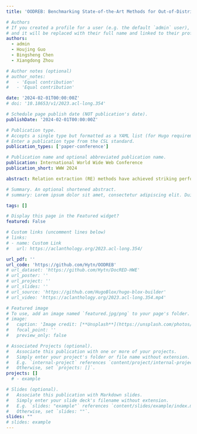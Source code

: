 ```yaml
---
title: 'OODREB: Benchmarking State-of-the-Art Methods for Out-of-Distribution Generalization on Relation Extraction'

# Authors
# If you created a profile for a user (e.g. the default `admin` user), write the username (folder name) here
# and it will be replaced with their full name and linked to their profile.
authors:
  - admin
  - Houjing Guo
  - Bingsheng Chen
  - Xiangdong Zhou

# Author notes (optional)
# author_notes:
#   - 'Equal contribution'
#   - 'Equal contribution'

date: '2024-02-01T00:00:00Z'
# doi: '10.18653/v1/2023.acl-long.354'

# Schedule page publish date (NOT publication's date).
publishDate: '2024-02-01T00:00:00Z'

# Publication type.
# Accepts a single type but formatted as a YAML list (for Hugo requirements).
# Enter a publication type from the CSL standard.
publication_types: ['paper-conference']

# Publication name and optional abbreviated publication name.
publication: International World Wide Web Conference
publication_short: WWW 2024

abstract: Relation extraction (RE) methods have achieved striking performance when training and test data are independently and identically distributed (i.i.d). However, in real-world scenarios where RE models are trained to acquire knowledge in the wild, the assumption can hardly be satisfied due to the different and unknown testing distributions. In this paper, we serve as the first effort to study out-of-distribution (OOD) problems in RE by constructing an out-of-distribution relation extraction benchmark (OODREB) and then investigating the abilities of state-of-the-art (SOTA) RE methods on OODREB in both i.i.d. and OOD settings. Our proposed benchmark and analysis reveal new findings and insights - (1) Existing SOTA RE methods struggle to achieve satisfying performance on OODREB in both i.i.d. and OOD settings due to the complex training data and biased model selection method. Rethinking the developing protocols of RE methods is of great urgency. (2) The SOTA RE methods fail to learn causality due to the diverse linguistic expressions of causal information. The failure limits their robustness and generalization ability; (3) Current RE methods based on language models are far away from being deployed in real-world applications. We appeal to future work to take the OOD generalization and causality learning ability into consideration.

# Summary. An optional shortened abstract.
# summary: Lorem ipsum dolor sit amet, consectetur adipiscing elit. Duis posuere tellus ac convallis placerat. Proin tincidunt magna sed ex sollicitudin condimentum.

tags: []

# Display this page in the Featured widget?
featured: False

# Custom links (uncomment lines below)
# links:
# - name: Custom Link
#   url: https://aclanthology.org/2023.acl-long.354/

url_pdf: ''
url_code: 'https://github.com/Hytn/OODREB'
# url_dataset: 'https://github.com/Hytn/DocRED-HWE'
# url_poster: ''
# url_project: ''
# url_slides: ''
# url_source: 'https://github.com/HugoBlox/hugo-blox-builder'
# url_video: 'https://aclanthology.org/2023.acl-long.354.mp4'

# Featured image
# To use, add an image named `featured.jpg/png` to your page's folder.
# image:
#   caption: 'Image credit: [**Unsplash**](https://unsplash.com/photos/pLCdAaMFLTE)'
#   focal_point: ''
#   preview_only: false

# Associated Projects (optional).
#   Associate this publication with one or more of your projects.
#   Simply enter your project's folder or file name without extension.
#   E.g. `internal-project` references `content/project/internal-project/index.md`.
#   Otherwise, set `projects: []`.
projects: []
  # - example

# Slides (optional).
#   Associate this publication with Markdown slides.
#   Simply enter your slide deck's filename without extension.
#   E.g. `slides: "example"` references `content/slides/example/index.md`.
#   Otherwise, set `slides: ""`.
slides: ""
# slides: example
---
```

